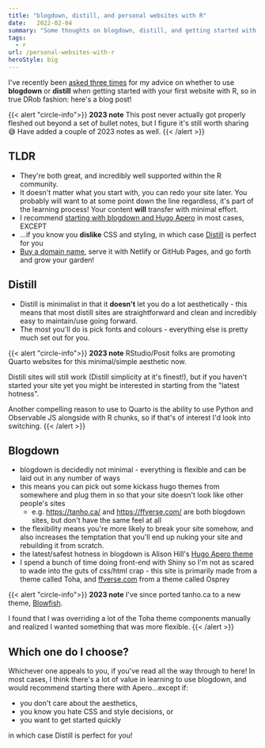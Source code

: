 ```yaml
---
title: "blogdown, distill, and personal websites with R"
date:   2022-02-04
summary: "Some thoughts on blogdown, distill, and getting started with your first website in R"
tags: 
  - r
url: /personal-websites-with-r
heroStyle: big
---
```


I've recently been [asked three times](https://twitter.com/drob/status/928447584712253440) 
for my advice on whether to use **blogdown** or **distill** when getting started with your 
first website with R, so in true DRob fashion: here's a blog post!

{{< alert "circle-info">}}
**2023 note** This post never actually got properly fleshed out beyond a set of 
bullet notes, but I figure it's still worth sharing 😅 Have added a couple of 2023 notes
as well.
{{< /alert >}}

## TLDR

- They're both great, and incredibly well supported within the R community.
- It doesn't matter what you start with, you can redo your site later. You probably 
will want to at some point down the line regardless, it's part of the learning process! 
Your content **will** transfer with minimal effort. 
- I recommend [starting with blogdown and Hugo Apero](https://hugo-apero-docs.netlify.app/start/) 
in most cases, EXCEPT
- ...if you know you **dislike** CSS and styling, in which case
[Distill](https://themockup.blog/posts/2020-08-01-building-a-blog-with-distill/) 
is perfect for you
- [Buy a domain name](), serve it with Netlify or GitHub Pages, and go forth and grow your garden!

## Distill

- Distill is minimalist in that it **doesn't** let you do a lot aesthetically - 
this means that most distill sites are straightforward and clean and incredibly 
easy to maintain/use going forward.
- The most you'll do is pick fonts and colours - everything else is pretty much set out for you.

{{< alert "circle-info">}}
**2023 note** RStudio/Posit folks are promoting Quarto websites for this minimal/simple 
aesthetic now.

Distill sites will still work (Distill simplicity at it's finest!), but if you 
haven't started your site yet you might be interested in starting from the "latest hotness". 

Another compelling reason to use to Quarto is the ability to use Python and Observable JS 
alongside with R chunks, so if that's of interest I'd look into switching. 
{{< /alert >}}

## Blogdown

- blogdown is decidedly not minimal - everything is flexible and can be laid out 
in any number of ways
- this means you can pick out some kickass hugo themes from somewhere and plug them in 
so that your site doesn't look like other people's sites
  - e.g. https://tanho.ca/ and https://ffverse.com/ are both blogdown sites, 
    but don't have the same feel at all
- the flexibility means you're more likely to break your site somehow, and also 
increases the temptation that you'll end up nuking your site and rebuilding it 
from scratch.
- the latest/safest hotness in blogdown is Alison Hill's [Hugo Apero theme](https://hugo-apero-docs.netlify.app/start/)
- I spend a bunch of time doing front-end with Shiny so I'm not as scared to wade 
into the guts of css/html crap - this site is primarily made from a theme called Toha, 
and [ffverse.com](https://ffverse.com) from a theme called Osprey

{{< alert "circle-info">}}
**2023 note**
I've since ported tanho.ca to a new theme, [Blowfish](https://blowfish.page).

I found that I was overriding a lot of the Toha theme components manually and realized
I wanted something that was more flexible.
{{< /alert >}}


## Which one do I choose?

Whichever one appeals to you, if you've read all the way through to here! 
In most cases, I think there's a lot of value in learning to use blogdown, and 
would recommend starting there with Apero...except if:

- you don't care about the aesthetics, 
- you know you hate CSS and style decisions, or 
- you want to get started quickly 

in which case Distill is perfect for you!
